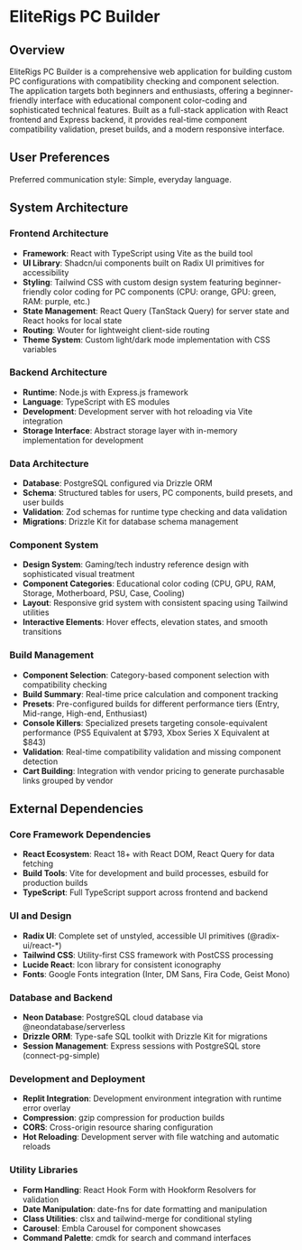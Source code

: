 # EliteRigs PC Builder

## Overview

EliteRigs PC Builder is a comprehensive web application for building custom PC configurations with compatibility checking and component selection. The application targets both beginners and enthusiasts, offering a beginner-friendly interface with educational component color-coding and sophisticated technical features. Built as a full-stack application with React frontend and Express backend, it provides real-time component compatibility validation, preset builds, and a modern responsive interface.

## User Preferences

Preferred communication style: Simple, everyday language.

## System Architecture

### Frontend Architecture
- **Framework**: React with TypeScript using Vite as the build tool
- **UI Library**: Shadcn/ui components built on Radix UI primitives for accessibility
- **Styling**: Tailwind CSS with custom design system featuring beginner-friendly color coding for PC components (CPU: orange, GPU: green, RAM: purple, etc.)
- **State Management**: React Query (TanStack Query) for server state and React hooks for local state
- **Routing**: Wouter for lightweight client-side routing
- **Theme System**: Custom light/dark mode implementation with CSS variables

### Backend Architecture  
- **Runtime**: Node.js with Express.js framework
- **Language**: TypeScript with ES modules
- **Development**: Development server with hot reloading via Vite integration
- **Storage Interface**: Abstract storage layer with in-memory implementation for development

### Data Architecture
- **Database**: PostgreSQL configured via Drizzle ORM
- **Schema**: Structured tables for users, PC components, build presets, and user builds
- **Validation**: Zod schemas for runtime type checking and data validation
- **Migrations**: Drizzle Kit for database schema management

### Component System
- **Design System**: Gaming/tech industry reference design with sophisticated visual treatment
- **Component Categories**: Educational color coding (CPU, GPU, RAM, Storage, Motherboard, PSU, Case, Cooling)
- **Layout**: Responsive grid system with consistent spacing using Tailwind utilities
- **Interactive Elements**: Hover effects, elevation states, and smooth transitions

### Build Management
- **Component Selection**: Category-based component selection with compatibility checking
- **Build Summary**: Real-time price calculation and component tracking
- **Presets**: Pre-configured builds for different performance tiers (Entry, Mid-range, High-end, Enthusiast)
- **Console Killers**: Specialized presets targeting console-equivalent performance (PS5 Equivalent at $793, Xbox Series X Equivalent at $843)
- **Validation**: Real-time compatibility validation and missing component detection
- **Cart Building**: Integration with vendor pricing to generate purchasable links grouped by vendor

## External Dependencies

### Core Framework Dependencies
- **React Ecosystem**: React 18+ with React DOM, React Query for data fetching
- **Build Tools**: Vite for development and build processes, esbuild for production builds
- **TypeScript**: Full TypeScript support across frontend and backend

### UI and Design
- **Radix UI**: Complete set of unstyled, accessible UI primitives (@radix-ui/react-*)
- **Tailwind CSS**: Utility-first CSS framework with PostCSS processing
- **Lucide React**: Icon library for consistent iconography
- **Fonts**: Google Fonts integration (Inter, DM Sans, Fira Code, Geist Mono)

### Database and Backend
- **Neon Database**: PostgreSQL cloud database via @neondatabase/serverless
- **Drizzle ORM**: Type-safe SQL toolkit with Drizzle Kit for migrations
- **Session Management**: Express sessions with PostgreSQL store (connect-pg-simple)

### Development and Deployment
- **Replit Integration**: Development environment integration with runtime error overlay
- **Compression**: gzip compression for production builds
- **CORS**: Cross-origin resource sharing configuration
- **Hot Reloading**: Development server with file watching and automatic reloads

### Utility Libraries
- **Form Handling**: React Hook Form with Hookform Resolvers for validation
- **Date Manipulation**: date-fns for date formatting and manipulation
- **Class Utilities**: clsx and tailwind-merge for conditional styling
- **Carousel**: Embla Carousel for component showcases
- **Command Palette**: cmdk for search and command interfaces